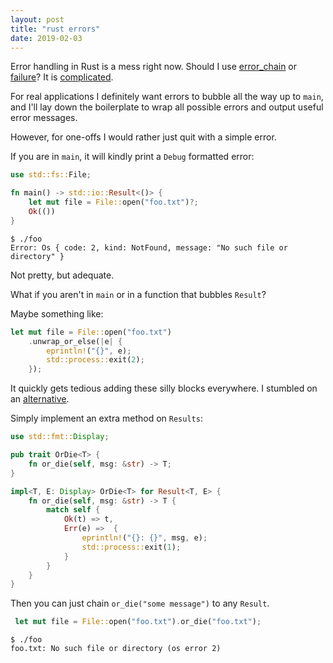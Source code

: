 ```yaml
---
layout: post
title: "rust errors"
date: 2019-02-03
---
```


Error handling in Rust is a mess right now. Should I use [error_chain][1] or
[failure][2]? It is [complicated][3].

For real applications I definitely want errors to bubble all the way up to
`main`, and I'll lay down the boilerplate to wrap all possible errors and
output useful error messages.

However, for one-offs I would rather just quit with a simple error.

If you are in `main`, it will kindly print a `Debug` formatted error:

```rust
use std::fs::File;

fn main() -> std::io::Result<()> {
    let mut file = File::open("foo.txt")?;
    Ok(())
}
```

```shell
$ ./foo
Error: Os { code: 2, kind: NotFound, message: "No such file or directory" }
```

Not pretty, but adequate.

What if you aren't in `main` or in a function that bubbles `Result`?

Maybe something like:

```rust
let mut file = File::open("foo.txt")
    .unwrap_or_else(|e| {
        eprintln!("{}", e);
        std::process::exit(2);
    });
```

It quickly gets tedious adding these silly blocks everywhere. I stumbled on an
[alternative][4].

Simply implement an extra method on `Results`:

```rust
use std::fmt::Display;

pub trait OrDie<T> {
    fn or_die(self, msg: &str) -> T;
}

impl<T, E: Display> OrDie<T> for Result<T, E> {
    fn or_die(self, msg: &str) -> T {
        match self {
            Ok(t) => t,
            Err(e) =>  {
                eprintln!("{}: {}", msg, e);
                std::process::exit(1);
            }
        }
    }
}
```

Then you can just chain `or_die("some message")` to any `Result`.

```rust
 let mut file = File::open("foo.txt").or_die("foo.txt");
```

```shell
$ ./foo
foo.txt: No such file or directory (os error 2)
```

[1]: <https://crates.io/crates/error-chain>
[2]: <https://crates.io/crates/failure>
[3]: <https://github.com/rust-lang/rfcs/blob/master/text/2504-fix-error.md>
[4]: <https://github.com/vasi/qcow2-fuse/blob/ef42e6899fc837a8adf0c562fe47eda24f6bc891/src/util.rs#L28>
